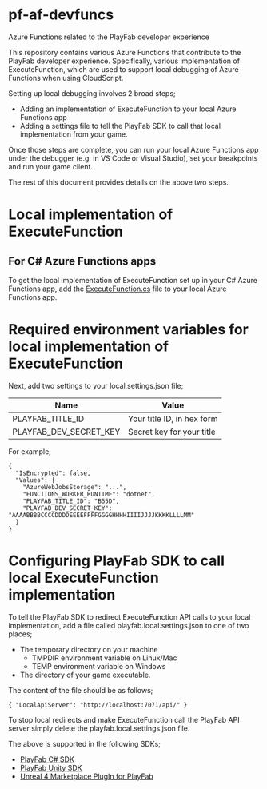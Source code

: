 # pf-af-devfuncs
Azure Functions related to the PlayFab developer experience

This repository contains various Azure Functions that contribute to the PlayFab developer experience.
Specifically, various implementation of ExecuteFunction, which are used to support local debugging of 
Azure Functions when using CloudScript.

Setting up local debugging involves 2 broad steps;

* Adding an implementation of ExecuteFunction to your local Azure Functions app
* Adding a settings file to tell the PlayFab SDK to call that local implementation from your game.

Once those steps are complete, you can run your local Azure Functions app under 
the debugger (e.g. in VS Code or Visual Studio), set your breakpoints and run
your game client.

The rest of this document provides details on the above two steps.

# Local implementation of ExecuteFunction

## For C# Azure Functions apps

To get the local implementation of ExecuteFunction set up in your C# Azure Functions app, add the [ExecuteFunction.cs](https://github.com/PlayFab/pf-af-devfuncs/blob/master/csharp/ExecuteFunction.cs) file to your local Azure Functions app.

# Required environment variables for local implementation of ExecuteFunction

Next, add two settings to your local.settings.json file;

| Name | Value |
|--|--|
| PLAYFAB_TITLE_ID | Your title ID, in hex form |
| PLAYFAB_DEV_SECRET_KEY | Secret key for your title | 

For example;

```
{
  "IsEncrypted": false,
  "Values": {
    "AzureWebJobsStorage": "...",
    "FUNCTIONS_WORKER_RUNTIME": "dotnet",
    "PLAYFAB_TITLE_ID": "B55D",
    "PLAYFAB_DEV_SECRET_KEY": "AAAABBBBCCCCDDDDEEEEFFFFGGGGHHHHIIIIJJJJKKKKLLLLMM"
  }
}

```

# Configuring PlayFab SDK to call local ExecuteFunction implementation

To tell the PlayFab SDK to redirect ExecuteFunction API calls to your local implementation, add a file called playfab.local.settings.json to one of two places;

* The temporary directory on your machine
  * TMPDIR environment variable on Linux/Mac
  * TEMP environment variable on Windows
* The directory of your game executable.  
  
The content of the file should be as follows;

```
{ "LocalApiServer": "http://localhost:7071/api/" }
```

To stop local redirects and make ExecuteFunction call the PlayFab API server simply delete the playfab.local.settings.json file.

The above is supported in the following SDKs;

* [PlayFab C# SDK](https://github.com/PlayFab/CSharpSDK)
* [PlayFab Unity SDK](https://github.com/PlayFab/UnitySDK)
* [Unreal 4 Marketplace PlugIn for PlayFab](https://github.com/PlayFab/UnrealMarketplacePlugin)